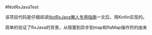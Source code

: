 #NotRxJavaTest

该项目代码是仔细阅读[NotRxJava懒人专用指南](http://www.devtf.cn/?p=323)一文后，用Kotlin实现的。

简单的验证了RxJava的背景，从阻塞到异步到map和flaMap操作符的由来